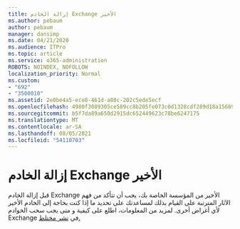 ```yaml
---
title: إزالة الخادم Exchange الأخير
ms.author: pebaum
author: pebaum
manager: dansimp
ms.date: 04/21/2020
ms.audience: ITPro
ms.topic: article
ms.service: o365-administration
ROBOTS: NOINDEX, NOFOLLOW
localization_priority: Normal
ms.custom:
- "692"
- "3500010"
ms.assetid: 2e0be4a5-ece8-461d-a80c-202c5ede5ecf
ms.openlocfilehash: 4980f3089305ce589cc8b205fe073c0d1328cdf289d18a15669c081e0ab4aa5f
ms.sourcegitcommit: b5f7da89a650d2915dc652449623c78be6247175
ms.translationtype: MT
ms.contentlocale: ar-SA
ms.lasthandoff: 08/05/2021
ms.locfileid: "54110703"
---
```

# <a name="removing-the-last-on-premises-exchange-server"></a>إزالة الخادم Exchange الأخير

قبل إزالة الخادم Exchange الأخير من المؤسسة الخاصة بك، يجب أن تتأكد من فهم الآثار المترتبة على القيام بذلك لمساعدتك على تحديد ما إذا كنت بحاجة إلى الخادم الأخير لأي أغراض أخرى. لمزيد من المعلومات، اطلع على كيفية و متى يجب سحب الخوادم Exchange في [نشر مختلط.](https://technet.microsoft.com/library/dn931280%28v=exchg.150%29.aspx)
  